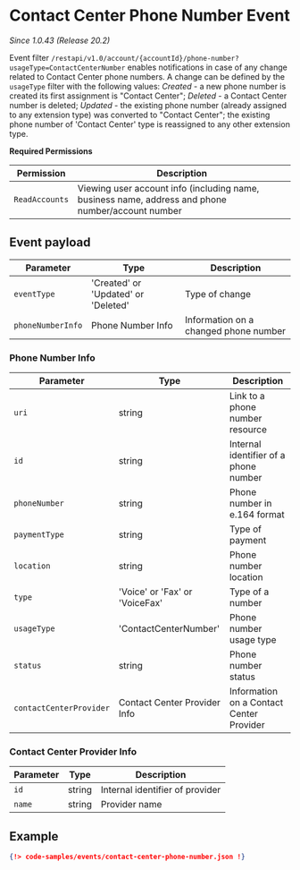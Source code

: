 # Contact Center Phone Number Event

*Since 1.0.43 (Release 20.2)*

Event filter `/restapi/v1.0/account/{accountId}/phone-number?usageType=ContactCenterNumber` enables notifications in case of any change related to Contact Center phone numbers. A change can be defined by the `usageType` filter with the following values:
*Created* - a new phone number is created its first assignment is "Contact Center";
*Deleted* - a Contact Center number is deleted;
*Updated* - the existing phone number (already assigned to any extension type) was converted to "Contact Center"; the existing phone number of 'Contact Center' type is reassigned to any other extension type.

**Required Permissions**

| Permission     | Description           |
|----------------|-----------------------|
| `ReadAccounts` | Viewing user account info (including name, business name, address and phone number/account number |

## Event payload

| Parameter | Type | Description |
|-----------|------|-------------|
| `eventType` | 'Created' or 'Updated' or 'Deleted' | Type of change |
| `phoneNumberInfo` | Phone Number Info | Information on a changed phone number |

### Phone Number Info

| Parameter | Type | Description |
|-----------|------|-------------|
| `uri` | string | Link to a phone number resource |
| `id` | string | Internal identifier of a phone number |
| `phoneNumber` | string | Phone number in e.164 format |
| `paymentType` | string | Type of payment |
| `location` | string | Phone number location |
| `type` | 'Voice' or 'Fax' or 'VoiceFax' | Type of a number |
| `usageType` | 'ContactCenterNumber' | Phone number usage type |
| `status` | string | Phone number status |
| `contactCenterProvider` | Contact Center Provider Info | Information on a Contact Center Provider |


### Contact Center Provider Info

| Parameter | Type | Description |
|-----------|------|-------------|
| `id` | string | Internal identifier of provider|
| `name` | string | Provider name |


## Example

```json
{!> code-samples/events/contact-center-phone-number.json !}
```
